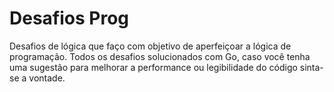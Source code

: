# Desafios Prog

Desafios de lógica que faço com objetivo de aperfeiçoar a lógica de programação.
Todos os desafios solucionados com Go, caso você tenha uma sugestão para melhorar a performance ou legibilidade do código sinta-se a vontade.
